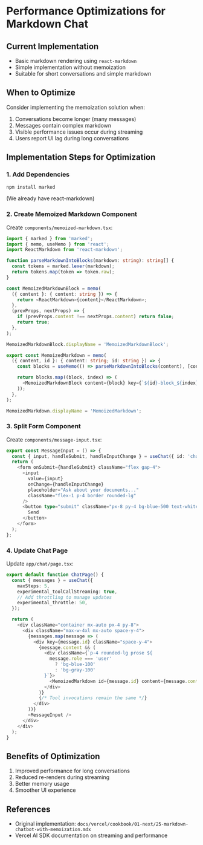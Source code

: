 # Performance Optimizations for Markdown Chat

## Current Implementation
- Basic markdown rendering using `react-markdown`
- Simple implementation without memoization
- Suitable for short conversations and simple markdown

## When to Optimize
Consider implementing the memoization solution when:
1. Conversations become longer (many messages)
2. Messages contain complex markdown
3. Visible performance issues occur during streaming
4. Users report UI lag during long conversations

## Implementation Steps for Optimization

### 1. Add Dependencies
```bash
npm install marked
```
(We already have react-markdown)

### 2. Create Memoized Markdown Component
Create `components/memoized-markdown.tsx`:
```typescript
import { marked } from 'marked';
import { memo, useMemo } from 'react';
import ReactMarkdown from 'react-markdown';

function parseMarkdownIntoBlocks(markdown: string): string[] {
  const tokens = marked.lexer(markdown);
  return tokens.map(token => token.raw);
}

const MemoizedMarkdownBlock = memo(
  ({ content }: { content: string }) => {
    return <ReactMarkdown>{content}</ReactMarkdown>;
  },
  (prevProps, nextProps) => {
    if (prevProps.content !== nextProps.content) return false;
    return true;
  },
);

MemoizedMarkdownBlock.displayName = 'MemoizedMarkdownBlock';

export const MemoizedMarkdown = memo(
  ({ content, id }: { content: string; id: string }) => {
    const blocks = useMemo(() => parseMarkdownIntoBlocks(content), [content]);

    return blocks.map((block, index) => (
      <MemoizedMarkdownBlock content={block} key={`${id}-block_${index}`} />
    ));
  },
);

MemoizedMarkdown.displayName = 'MemoizedMarkdown';
```

### 3. Split Form Component
Create `components/message-input.tsx`:
```typescript
export const MessageInput = () => {
  const { input, handleSubmit, handleInputChange } = useChat({ id: 'chat' });
  return (
    <form onSubmit={handleSubmit} className="flex gap-4">
      <input
        value={input}
        onChange={handleInputChange}
        placeholder="Ask about your documents..."
        className="flex-1 p-4 border rounded-lg"
      />
      <button type="submit" className="px-8 py-4 bg-blue-500 text-white rounded-lg">
        Send
      </button>
    </form>
  );
};
```

### 4. Update Chat Page
Update `app/chat/page.tsx`:
```typescript
export default function ChatPage() {
  const { messages } = useChat({
    maxSteps: 5,
    experimental_toolCallStreaming: true,
    // Add throttling to manage updates
    experimental_throttle: 50,
  });

  return (
    <div className="container mx-auto px-4 py-8">
      <div className="max-w-4xl mx-auto space-y-4">
        {messages.map(message => (
          <div key={message.id} className="space-y-4">
            {message.content && (
              <div className={`p-4 rounded-lg prose ${
                message.role === 'user' 
                  ? 'bg-blue-100' 
                  : 'bg-gray-100'
              }`}>
                <MemoizedMarkdown id={message.id} content={message.content} />
              </div>
            )}
            {/* Tool invocations remain the same */}
          </div>
        ))}
        <MessageInput />
      </div>
    </div>
  );
}
```

## Benefits of Optimization
1. Improved performance for long conversations
2. Reduced re-renders during streaming
3. Better memory usage
4. Smoother UI experience

## References
- Original implementation: `docs/vercel/cookbook/01-next/25-markdown-chatbot-with-memoization.mdx`
- Vercel AI SDK documentation on streaming and performance 